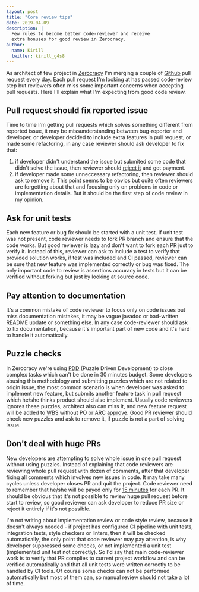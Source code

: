 ```yaml
---
layout: post
title: "Core review tips"
date: 2019-04-09
description: |
  Few rules to become better code-reviewer and receive
  extra bonuses for good review in Zerocracy.
author:
  name: Kirill
  twitter: kirill_g4s8
---
```


As architect of few project in [Zerocracy](https://www.zerocracy.com)
I'm merging a couple of [Github](https://github.com) pull request
every day. Each pull request I'm looking at has passed code-review step but
reviewers often miss some important concerns when accepting pull requests.
Here I'll explain what I'm expecting from good code review.

<!--more-->

## Pull request should fix reported issue
Time to time I'm getting pull requests which solves
something different from reported issue, it may be
missunderstanding between bug-reporter and developer, or
developer decided to include extra features in pull request,
or made some refactoring, in any case reviewer should ask developer to fix that:
 1. if developer didn't understand the issue but submited some code that didn't
 solve the issue,
 then reviewer should [reject it](https://www.zerocracy.com/policy.html#27)
 and get payment.
 2. if developer made some unneccessary refactoring, then
 reviewer should ask to remove it. This point seems to be obvios
 but quite often reviewers are forgetting about that and focusing only
 on problems in code or implementation details. But it should be the
 first step of code review in my opinion.

## Ask for unit tests
Each new feature or bug fix should be started with a unit test. If unit test
was not present, code reviewer needs to fork PR branch and ensure that the code
works. But good reviewer is lazy and don't want to fork each PR just to verify it.
Instead of this, reviewer can ask to include a test to verify that provided 
solution works, if test was included and CI passed, reviewer can be sure
that new feature was implemented correctly or bug was fixed. 
The only important code to review is assertions accuracy in tests
but it can be verified without forking but just by looking at source code.

## Pay attention to documentation
It's a common mistake of code reviewer to focus only on code issues
but miss documentation mistakes, it may be vague javadoc or
bad-written README update or something else. In any case code-reviewer
should ask to fix documentation, because it's important part of new code
and it's hard to handle it automatically.

## Puzzle checks
In Zerocracy we're using [PDD](https://www.yegor256.com/2010/03/04/pdd.html)
(Puzzle Driven Development) to close complex tasks which can't be done in
30 minutes budget. Some developers abusing this methodology and submitting
puzzles which are not related to origin issue, the most common scenario is
when developer was asked to implement new feature, but submits another feature
task in pull request which he/she thinks product should also
implement. Usually code reviewers ignores these puzzles, architect also
can miss it, and new feature request will be added
to [WBS](https://en.wikipedia.org/wiki/Work_breakdown_structure) without
PO or ARC [approve](https://www.zerocracy.com/policy.html#14).
Good PR reviewer should check new puzzles and ask to remove it, if
puzzle is not a part of solving issue.

## Don't deal with huge PRs
New developers are attempting to solve whole issue in one pull request
without using puzzles. Instead of explaining that code reviewers are reviewing whole
pull request with dozen of comments, after that developer fixing all comments
which involves new issues in code. It may take many cycles unless developer
closes PR and quit the project. Code reviewer need to remember that he/she will
be payed only for [15 minutes](https://www.zerocracy.com/policy.html#27)
for each PR. It should be obvious that it's not possible to review huge pull
request before start to review, so good reviewer can ask developer to reduce PR
size or reject it entirely if it's not possible.


I'm not writing about implementation review or code style review, because it doesn't always
needed - if project has configured CI pipeline with unit tests, integration tests,
style checkers or linters, then it will be checked automatically, the only point that
code reviewer may pay attention, is why developer suppressed some checks, or not implemented
a unit test (implemented unit test not correctly). So I'd say that main code-reviewer work
is to verify that PR complies to current project workflow and can be verified
automatically and that all unit tests were written correctly to be handled by CI tools.
Of course some checks can not be performed automatically but 
most of them can, so manual review should not take a lot of time.
